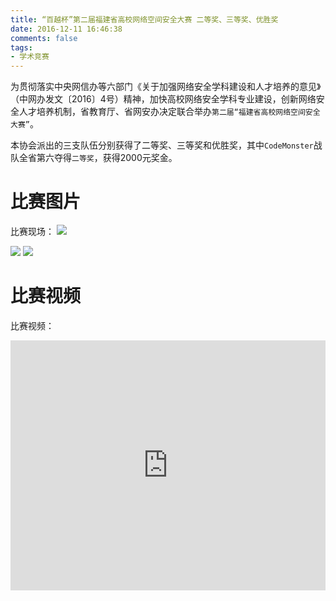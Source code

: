 ```yaml
---
title: “百越杯”第二届福建省高校网络空间安全大赛 二等奖、三等奖、优胜奖
date: 2016-12-11 16:46:38
comments: false
tags:
- 学术竞赛
---
```


为贯彻落实中央网信办等六部门《关于加强网络安全学科建设和人才培养的意见》（中网办发文〔2016〕4号）精神，加快高校网络安全学科专业建设，创新网络安全人才培养机制，省教育厅、省网安办决定联合举办`第二届“福建省高校网络空间安全大赛”`。

本协会派出的三支队伍分别获得了二等奖、三等奖和优胜奖，其中`CodeMonster`战队全省第六夺得`二等奖`，获得2000元奖金。

# 比赛图片

比赛现场：
![](9.jpg)



![](5.jpg)
![](4.jpg)

# 比赛视频

比赛视频：

<iframe height="400" width="100%" src="http://player.youku.com/embed/XMTg3NjMxODg0OA==" frameborder="0" 'allowfullscreen'=""></iframe>
